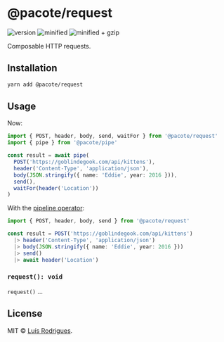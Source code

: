 # @pacote/request

![version](https://badgen.net/npm/v/@pacote/request)
![minified](https://badgen.net/bundlephobia/min/@pacote/request)
![minified + gzip](https://badgen.net/bundlephobia/minzip/@pacote/request)

Composable HTTP requests.

## Installation

```bash
yarn add @pacote/request
```

## Usage

Now:

```typescript
import { POST, header, body, send, waitFor } from '@pacote/request'
import { pipe } from '@pacote/pipe'

const result = await pipe(
  POST('https://goblindegook.com/api/kittens'),
  header('Content-Type', 'application/json'),
  body(JSON.stringify({ name: 'Eddie', year: 2016 })),
  send(),
  waitFor(header('Location'))
)
```

With the [pipeline operator](https://tc39.es/proposal-pipeline-operator/):

```typescript
import { POST, header, body, send } from '@pacote/request'

const result = POST('https://goblindegook.com/api/kittens')
  |> header('Content-Type', 'application/json')
  |> body(JSON.stringify({ name: 'Eddie', year: 2016 }))
  |> send()
  |> await header('Location')
```

### `request(): void`

`request()` ...

## License

MIT © [Luís Rodrigues](https://goblindegook.com).
